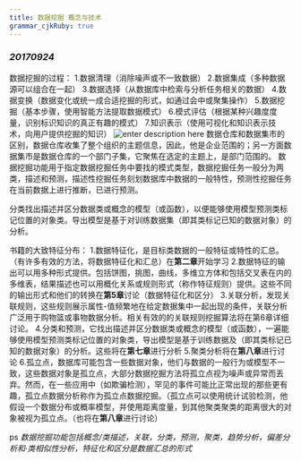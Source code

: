 ```yaml
---
title: 数据挖掘 概念与技术
grammar_cjkRuby: true
---
```

### *20170924*
数据挖掘的过程：
1.数据清理（消除噪声或不一致数据）
2.数据集成（多种数据源可以组合在一起）
3.数据选择（从数据库中检索与分析任务相关的数据）
4.数据变换（数据变化或统一成合适挖掘的形式，如通过会中或聚集操作）
5.数据挖掘（基本步骤，使用智能方法提取数据模式）
6.模式评估（根据某种兴趣度度量，识别标识知识的真正有趣的模式）
7.知识表示（使用可视化和知识表示技术，向用户提供挖掘的知识）
![enter description here][1]
数据仓库和数据集市的区别，数据仓库收集了整个组织的主题信息，因此，他是企业范围的；另一方面数据集市是数据仓库的一个部门子集，它聚焦在选定的主题上，是部门范围的。
数据挖掘功能用于指定数据挖掘任务中要找的模式类型，数据挖掘任务一般分为两类，描述和预测，描述性挖掘任务刻划数据库中数据的一般特性，预测性挖掘任务在当前数据上进行推断，已进行预测。

分类找出描述并区分数据类或概念的模型（或函数），以便能够使用模型预测类标记位置的对象类。导出模型是基于对训练数据集（即其类标记已知的数据对象）的分析。

书籍的大致特征分布：
1.数据特征化，是目标类数据的一般特征或特性的汇总。（有许多有效的方法，将数据特征化和汇总）在**第二章**开始学习
2.数据特征的输出可以用多种形式提供。包括饼图，挑图，曲线，多维立方体和包括交叉表在内的多维表，结果描述也可以用概化关系或规则形式（称作特征规则）提供。这些不同的输出形式和他们的转换在**第5章**讨论（数据特征化和区分）
3.关联分析，发现关联规则，这些规则展示属性-值频繁地在给定数据集中一起出现的条件，关联分析广泛用于购物篮或事物数据分析。相关有效的的关联规则挖掘算法将在第6章详细讨论。
4.分类和预测，它找出描述并区分数据类或概念的模型（或函数），一遍能够使用模型预测类标记位置的对象类，导出模型是基于训练数据及（即其类标记已知的数据对象）的分析。这些将在**第七章**进行分析
5.聚类分析将在**第八章**进行讨论
6.孤立点，数据库可能包含一些数据对象，他们与数据的一般行为或模型不一致，这些数据对象是孤立点，大部分数据挖掘方法将孤立点视为噪声或异常而丢弃。然而，在一些应用中（如欺骗检测），罕见的事件可能比正常出现的那些更有趣，孤立点数据分析称作为孤立点数据挖掘。（孤立点可以使用统计试验检测，他假设一个数据分布或概率模型，并使用距离度量，到其他聚类聚类的距离很大的对象被视为孤立点。（也将在**第八章**进行讨论）
 
 ps *数据挖掘功能包括概念/类描述，关联，分类，预测，聚类，趋势分析，偏差分析和·类相似性分析，特征化和区分是数据汇总的形式*


  [1]: ./images/1506216479908.jpg